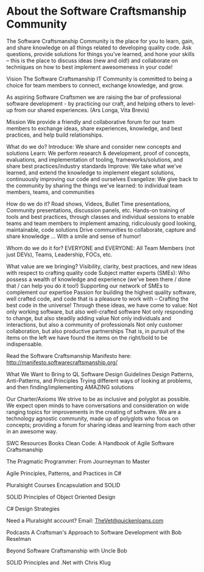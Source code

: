 # About the Software Craftsmanship Community

The Software Craftsmanship Community is the place for you to learn, gain, and share knowledge on all things related to developing quality code. Ask questions, provide solutions for things you’ve learned, and hone your skills – this is the place to discuss ideas (new and old!) and collaborate on techniques on how to best implement awesomeness in your code!



Vision
The Software Craftsmanship IT Community is committed to being a choice for team members to connect, exchange knowledge, and grow. 

As aspiring Software Craftsmen we are raising the bar of professional software development - by practicing our craft, and helping others to level-up from our shared experiences.  (Ars Longa, Vita Brevis)



Mission
We provide a friendly and collaborative forum for our team members to exchange ideas, share experiences, knowledge, and best practices, and help build relationships.

 What do we do?
Introduce: We share and consider new concepts and solutions
Learn: We perform research & development, proof of concepts, evaluations, and implementation of tooling, frameworks/solutions, and share best practices/industry standards
Improve: We take what we've learned, and extend the knowledge to implement elegant solutions, continuously improving our code and ourselves
Evangelize: We give back to the community by sharing the things we've learned: to individual team members, teams, and communities

How do we do it?
Road shows, Videos, Bullet Time presentations, Community presentations, discussion panels, etc.
Hands-on training of tools and best practices, through classes and individual sessions to enable teams and team members to implement amazing, ridiculously good looking, maintainable, code solutions
Drive communities to collaborate, capture and share knowledge
... With a smile and sense of humor! 

Whom do we do it for?
EVERYONE and EVERYONE:  All Team Members (not just DEVs), Teams, Leadership, FOCs, etc.

What value are we bringing?
Visibility, clarity, best practices, and new ideas with respect to crafting quality code
Subject matter experts (SMEs): Who possess a wealth of knowledge and experience (we've been there / done that / can help you do it too!)
Supporting our network of SMEs to complement our expertise
Passion for building the highest quality software, well crafted code, and code that is a pleasure to work with – Crafting the best code in the universe!
Through these ideas, we have come to value:
Not only working software, but also well-crafted software
Not only responding to change, but also steadily adding value
Not only individuals and interactions, but also a community of professionals
Not only customer collaboration, but also productive partnerships 
That is, in pursuit of the items on the left we have found the items on the right/bold to be indispensable.

Read the Software Craftsmanship Manifesto here: http://manifesto.softwarecraftsmanship.org/



What We Want to Bring to QL
Software Design Guidelines
Design Patterns, Anti-Patterns, and Principles
Trying different ways of looking at problems, and then finding/implementing AMAZING solutions


Our Charter/Axioms
We strive to be as inclusive and polyglot as possible. We expect open minds to have conversations and consideration on wide ranging topics for improvements in the creating of software.
We are a technology agnostic community, made up of polyglots who focus on concepts; providing a forum for sharing ideas and learning from each other in an awesome way.


SWC Resources
Books
 Clean Code: A Handbook of Agile Software Craftsmanship

 The Pragmatic Programmer: From Journeyman to Master

 Agile Principles, Patterns, and Practices in C#



Pluralsight Courses
Encapsulation and SOLID

SOLID Principles of Object Oriented Design

C# Design Strategies

Need a Pluralsight account?   Email: TheVet@quickenloans.com

 

Podcasts
A Craftsman's Approach to Software Development with Bob Reselman

 Beyond Software Craftsmanship with Uncle Bob

 SOLID Principles and .Net with Chris Klug

